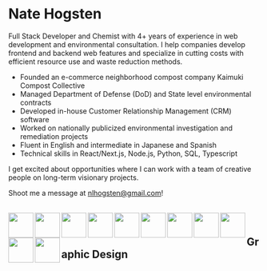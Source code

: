 <h1>Nate Hogsten</h1>

Full Stack Developer and Chemist with 4+ years of experience in web development and environmental consultation. I help companies develop frontend and backend web features and specialize in cutting costs with efficient resource use and waste reduction methods.

- Founded an e-commerce neighborhood compost company Kaimuki Compost Collective
- Managed Department of Defense (DoD) and State level environmental contracts
- Developed in-house Customer Relationship Management (CRM) software
- Worked on nationally publicized environmental investigation and remediation projects
- Fluent in English and intermediate in Japanese and Spanish
- Technical skills in React/Next.js, Node.js, Python, SQL, Typescript

I get excited about opportunities where I can work with a team of creative people on long-term visionary projects.

Shoot me a message at nlhogsten@gmail.com!

<br/> 

<div>
<img align="left" width="50px" src="https://cdn.jsdelivr.net/gh/devicons/devicon@latest/icons/javascript/javascript-original.svg" />       
<img align="left" width="50px" src="https://cdn.jsdelivr.net/gh/devicons/devicon@latest/icons/typescript/typescript-original.svg" />      
<img align="left" width="50px" src="https://cdn.jsdelivr.net/gh/devicons/devicon@latest/icons/python/python-original-wordmark.svg" />      
<img align="left" width="50px" src="https://cdn.jsdelivr.net/gh/devicons/devicon@latest/icons/nextjs/nextjs-original.svg" />        
<img align="left" width="50px" src="https://cdn.jsdelivr.net/gh/devicons/devicon@latest/icons/nodejs/nodejs-original-wordmark.svg" />        
<img align="left" width="50px" src="https://cdn.jsdelivr.net/gh/devicons/devicon@latest/icons/react/react-original-wordmark.svg" />
<img align="left" width="50px" src="https://cdn.jsdelivr.net/gh/devicons/devicon@latest/icons/html5/html5-original.svg" />
<img align="left" width="50px" src="https://cdn.jsdelivr.net/gh/devicons/devicon@latest/icons/tailwindcss/tailwindcss-original.svg" />
<img align="left" width="50px" src="https://cdn.jsdelivr.net/gh/devicons/devicon@latest/icons/css3/css3-original-wordmark.svg" />
<img align="left" width="50px" src="https://cdn.jsdelivr.net/gh/devicons/devicon@latest/icons/github/github-original.svg" />
<img align="left" width="50px" src="https://cdn.jsdelivr.net/gh/devicons/devicon@latest/icons/postgresql/postgresql-plain-wordmark.svg" />
</div>

<br/>

<h2>Graphic Design</h2>

          
          
          
          
          
          

